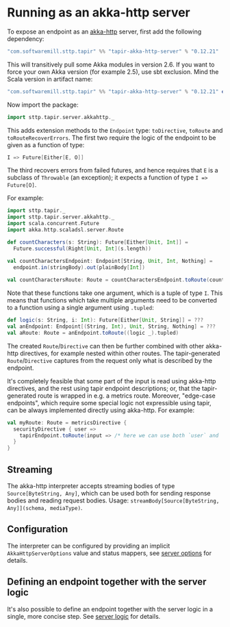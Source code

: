 # Running as an akka-http server

To expose an endpoint as an [akka-http](https://doc.akka.io/docs/akka-http/current/) server, first add the following 
dependency:

```scala
"com.softwaremill.sttp.tapir" %% "tapir-akka-http-server" % "0.12.21"
```

This will transitively pull some Akka modules in version 2.6. If you want to force
your own Akka version (for example 2.5), use sbt exclusion.  Mind the Scala version in artifact name:

```scala
"com.softwaremill.sttp.tapir" %% "tapir-akka-http-server" % "0.12.21" exclude("com.typesafe.akka", "akka-stream_2.12")
```


Now import the package:

```scala
import sttp.tapir.server.akkahttp._
```

This adds extension methods to the `Endpoint` type: `toDirective`, `toRoute` and `toRouteRecoverErrors`. The first two
require the logic of the endpoint to be given as a function of type:

```scala
I => Future[Either[E, O]]
```

The third recovers errors from failed futures, and hence requires that `E` is a subclass of `Throwable` (an exception);
it expects a function of type `I => Future[O]`.

For example:

```scala
import sttp.tapir._
import sttp.tapir.server.akkahttp._
import scala.concurrent.Future
import akka.http.scaladsl.server.Route

def countCharacters(s: String): Future[Either[Unit, Int]] = 
  Future.successful(Right[Unit, Int](s.length))

val countCharactersEndpoint: Endpoint[String, Unit, Int, Nothing] = 
  endpoint.in(stringBody).out(plainBody[Int])
  
val countCharactersRoute: Route = countCharactersEndpoint.toRoute(countCharacters)
```

Note that these functions take one argument, which is a tuple of type `I`. This means that functions which take multiple 
arguments need to be converted to a function using a single argument using `.tupled`:

```scala
def logic(s: String, i: Int): Future[Either[Unit, String]] = ???
val anEndpoint: Endpoint[(String, Int), Unit, String, Nothing] = ??? 
val aRoute: Route = anEndpoint.toRoute((logic _).tupled)
```

The created `Route`/`Directive` can then be further combined with other akka-http directives, for example nested within
other routes. The tapir-generated `Route`/`Directive` captures from the request only what is described by the endpoint.

It's completely feasible that some part of the input is read using akka-http directives, and the rest 
using tapir endpoint descriptions; or, that the tapir-generated route is wrapped in e.g. a metrics route. Moreover, 
"edge-case endpoints", which require some special logic not expressible using tapir, can be always implemented directly 
using akka-http. For example:

```scala
val myRoute: Route = metricsDirective {
  securityDirective { user =>
    tapirEndpoint.toRoute(input => /* here we can use both `user` and `input` values */)
  }
}
```

## Streaming

The akka-http interpreter accepts streaming bodies of type `Source[ByteString, Any]`, which can be used both for sending
response bodies and reading request bodies. Usage: `streamBody[Source[ByteString, Any]](schema, mediaType)`.

## Configuration

The interpreter can be configured by providing an implicit `AkkaHttpServerOptions` value and status mappers, see
[server options](options.html) for details.

## Defining an endpoint together with the server logic

It's also possible to define an endpoint together with the server logic in a single, more concise step. See
[server logic](logic.html) for details.

